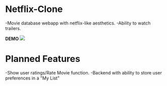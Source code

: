 # Netflix-Clone

-Movie database webapp with netflix-like aesthetics.
-Ability to watch trailers.

**DEMO**
![](http://g.recordit.co/4AxdfvPekA.gif)

# Planned Features
-Show user ratings/Rate Movie function.
-Backend with ability to store user preferences in a "My List"
